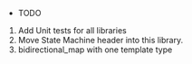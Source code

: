 * TODO

1) Add Unit tests for all libraries
2) Move State Machine header into this library.
3) bidirectional_map with one template type
